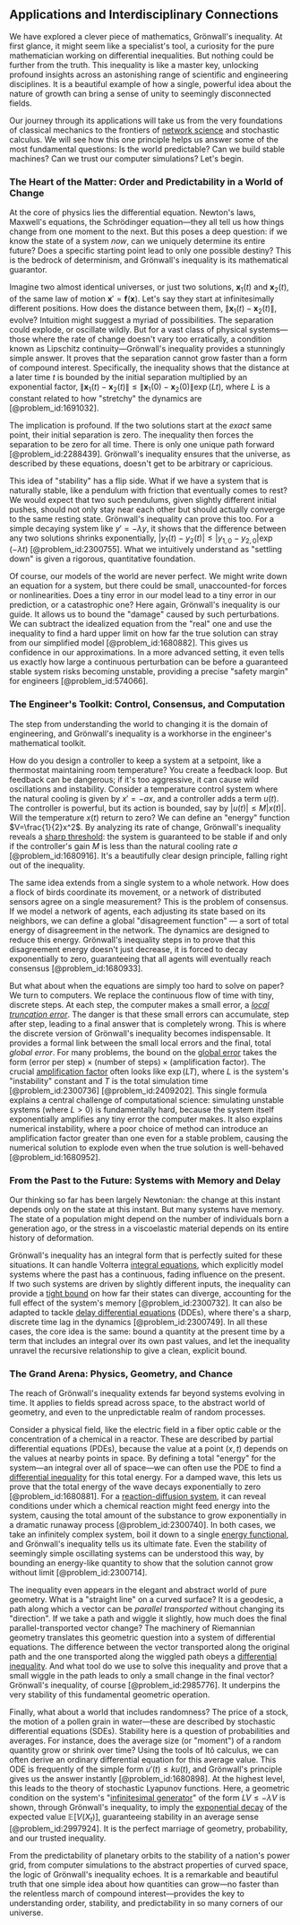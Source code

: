 ## Applications and Interdisciplinary Connections

We have explored a clever piece of mathematics, Grönwall's inequality. At first glance, it might seem like a specialist's tool, a curiosity for the pure mathematician working on differential inequalities. But nothing could be further from the truth. This inequality is like a master key, unlocking profound insights across an astonishing range of scientific and engineering disciplines. It is a beautiful example of how a single, powerful idea about the nature of growth can bring a sense of unity to seemingly disconnected fields.

Our journey through its applications will take us from the very foundations of classical mechanics to the frontiers of [network science](@article_id:139431) and stochastic calculus. We will see how this one principle helps us answer some of the most fundamental questions: Is the world predictable? Can we build stable machines? Can we trust our computer simulations? Let's begin.

### The Heart of the Matter: Order and Predictability in a World of Change

At the core of physics lies the differential equation. Newton's laws, Maxwell's equations, the Schrödinger equation—they all tell us how things change from one moment to the next. But this poses a deep question: if we know the state of a system *now*, can we uniquely determine its entire future? Does a specific starting point lead to only one possible destiny? This is the bedrock of determinism, and Grönwall's inequality is its mathematical guarantor.

Imagine two almost identical universes, or just two solutions, $\mathbf{x}_1(t)$ and $\mathbf{x}_2(t)$, of the same law of motion $\mathbf{x}' = \mathbf{f}(\mathbf{x})$. Let's say they start at infinitesimally different positions. How does the distance between them, $\|\mathbf{x}_1(t) - \mathbf{x}_2(t)\|$, evolve? Intuition might suggest a myriad of possibilities. The separation could explode, or oscillate wildly. But for a vast class of physical systems—those where the rate of change doesn't vary too erratically, a condition known as Lipschitz continuity—Grönwall's inequality provides a stunningly simple answer. It proves that the separation cannot grow faster than a form of compound interest. Specifically, the inequality shows that the distance at a later time $t$ is bounded by the initial separation multiplied by an exponential factor, $\|\mathbf{x}_1(t) - \mathbf{x}_2(t)\| \le \|\mathbf{x}_1(0) - \mathbf{x}_2(0)\| \exp(Lt)$, where $L$ is a constant related to how "stretchy" the dynamics are [@problem_id:1691032].

The implication is profound. If the two solutions start at the *exact* same point, their initial separation is zero. The inequality then forces the separation to be zero for all time. There is only one unique path forward [@problem_id:2288439]. Grönwall's inequality ensures that the universe, as described by these equations, doesn't get to be arbitrary or capricious.

This idea of "stability" has a flip side. What if we have a system that is naturally stable, like a pendulum with friction that eventually comes to rest? We would expect that two such pendulums, given slightly different initial pushes, should not only stay near each other but should actually converge to the same resting state. Grönwall's inequality can prove this too. For a simple decaying system like $y'=-\lambda y$, it shows that the difference between any two solutions shrinks exponentially, $|y_1(t) - y_2(t)| \le |y_{1,0} - y_{2,0}| \exp(-\lambda t)$ [@problem_id:2300755]. What we intuitively understand as "settling down" is given a rigorous, quantitative foundation.

Of course, our models of the world are never perfect. We might write down an equation for a system, but there could be small, unaccounted-for forces or nonlinearities. Does a tiny error in our model lead to a tiny error in our prediction, or a catastrophic one? Here again, Grönwall's inequality is our guide. It allows us to bound the "damage" caused by such perturbations. We can subtract the idealized equation from the "real" one and use the inequality to find a hard upper limit on how far the true solution can stray from our simplified model [@problem_id:1680882]. This gives us confidence in our approximations. In a more advanced setting, it even tells us exactly how large a continuous perturbation can be before a guaranteed stable system risks becoming unstable, providing a precise "safety margin" for engineers [@problem_id:574066].

### The Engineer's Toolkit: Control, Consensus, and Computation

The step from understanding the world to changing it is the domain of engineering, and Grönwall's inequality is a workhorse in the engineer's mathematical toolkit.

How do you design a controller to keep a system at a setpoint, like a thermostat maintaining room temperature? You create a feedback loop. But feedback can be dangerous; if it's too aggressive, it can cause wild oscillations and instability. Consider a temperature control system where the natural cooling is given by $x' = -ax$, and a controller adds a term $u(t)$. The controller is powerful, but its action is bounded, say by $|u(t)| \le M |x(t)|$. Will the temperature $x(t)$ return to zero? We can define an "energy" function $V=\frac{1}{2}x^2$. By analyzing its rate of change, Grönwall's inequality reveals a [sharp threshold](@article_id:260421): the system is guaranteed to be stable if and only if the controller's gain $M$ is less than the natural cooling rate $a$ [@problem_id:1680916]. It's a beautifully clear design principle, falling right out of the inequality.

The same idea extends from a single system to a whole network. How does a flock of birds coordinate its movement, or a network of distributed sensors agree on a single measurement? This is the problem of consensus. If we model a network of agents, each adjusting its state based on its neighbors, we can define a global "disagreement function" — a sort of total energy of disagreement in the network. The dynamics are designed to reduce this energy. Grönwall's inequality steps in to prove that this disagreement energy doesn't just decrease, it is forced to decay exponentially to zero, guaranteeing that all agents will eventually reach consensus [@problem_id:1680933].

But what about when the equations are simply too hard to solve on paper? We turn to computers. We replace the continuous flow of time with tiny, discrete steps. At each step, the computer makes a small error, a *[local truncation error](@article_id:147209)*. The danger is that these small errors can accumulate, step after step, leading to a final answer that is completely wrong. This is where the discrete version of Grönwall's inequality becomes indispensable. It provides a formal link between the small local errors and the final, total *global error*. For many problems, the bound on the [global error](@article_id:147380) takes the form $(\text{error per step}) \times (\text{number of steps}) \times (\text{amplification factor})$. The crucial [amplification factor](@article_id:143821) often looks like $\exp(LT)$, where $L$ is the system's "instability" constant and $T$ is the total simulation time [@problem_id:2300736] [@problem_id:2409202]. This single formula explains a central challenge of computational science: simulating unstable systems (where $L>0$) is fundamentally hard, because the system itself exponentially amplifies any tiny error the computer makes. It also explains numerical instability, where a poor choice of method can introduce an amplification factor greater than one even for a stable problem, causing the numerical solution to explode even when the true solution is well-behaved [@problem_id:1680952].

### From the Past to the Future: Systems with Memory and Delay

Our thinking so far has been largely Newtonian: the change at this instant depends only on the state at this instant. But many systems have memory. The state of a population might depend on the number of individuals born a generation ago, or the stress in a viscoelastic material depends on its entire history of deformation.

Grönwall's inequality has an integral form that is perfectly suited for these situations. It can handle Volterra [integral equations](@article_id:138149), which explicitly model systems where the past has a continuous, fading influence on the present. If two such systems are driven by slightly different inputs, the inequality can provide a [tight bound](@article_id:265241) on how far their states can diverge, accounting for the full effect of the system's memory [@problem_id:2300732]. It can also be adapted to tackle [delay differential equations](@article_id:178021) (DDEs), where there's a sharp, discrete time lag in the dynamics [@problem_id:2300749]. In all these cases, the core idea is the same: bound a quantity at the present time by a term that includes an integral over its own past values, and let the inequality unravel the recursive relationship to give a clean, explicit bound.

### The Grand Arena: Physics, Geometry, and Chance

The reach of Grönwall's inequality extends far beyond systems evolving in time. It applies to fields spread across space, to the abstract world of geometry, and even to the unpredictable realm of random processes.

Consider a physical field, like the electric field in a fiber optic cable or the concentration of a chemical in a reactor. These are described by partial differential equations (PDEs), because the value at a point $(x, t)$ depends on the values at nearby points in space. By defining a total "energy" for the system—an integral over all of space—we can often use the PDE to find a [differential inequality](@article_id:136958) for this total energy. For a damped wave, this lets us prove that the total energy of the wave decays exponentially to zero [@problem_id:1680881]. For a [reaction-diffusion system](@article_id:155480), it can reveal conditions under which a chemical reaction might feed energy into the system, causing the total amount of the substance to grow exponentially in a dramatic runaway process [@problem_id:2300740]. In both cases, we take an infinitely complex system, boil it down to a single [energy functional](@article_id:169817), and Grönwall's inequality tells us its ultimate fate. Even the stability of seemingly simple oscillating systems can be understood this way, by bounding an energy-like quantity to show that the solution cannot grow without limit [@problem_id:2300714].

The inequality even appears in the elegant and abstract world of pure geometry. What is a "straight line" on a curved surface? It is a geodesic, a path along which a vector can be *parallel transported* without changing its "direction". If we take a path and wiggle it slightly, how much does the final parallel-transported vector change? The machinery of Riemannian geometry translates this geometric question into a system of differential equations. The difference between the vector transported along the original path and the one transported along the wiggled path obeys a [differential inequality](@article_id:136958). And what tool do we use to solve this inequality and prove that a small wiggle in the path leads to only a small change in the final vector? Grönwall's inequality, of course [@problem_id:2985776]. It underpins the very stability of this fundamental geometric operation.

Finally, what about a world that includes randomness? The price of a stock, the motion of a pollen grain in water—these are described by stochastic differential equations (SDEs). Stability here is a question of probabilities and averages. For instance, does the average size (or "moment") of a random quantity grow or shrink over time? Using the tools of Itô calculus, we can often derive an ordinary differential equation for this average value. This ODE is frequently of the simple form $u'(t) \le k u(t)$, and Grönwall's principle gives us the answer instantly [@problem_id:1680898]. At the highest level, this leads to the theory of stochastic Lyapunov functions. Here, a geometric condition on the system's "[infinitesimal generator](@article_id:269930)" of the form $LV \le -\lambda V$ is shown, through Grönwall's inequality, to imply the [exponential decay](@article_id:136268) of the expected value $\mathbb{E}[V(X_t)]$, guaranteeing stability in an average sense [@problem_id:2997924]. It is the perfect marriage of geometry, probability, and our trusted inequality.

From the predictability of planetary orbits to the stability of a nation's power grid, from computer simulations to the abstract properties of curved space, the logic of Grönwall's inequality echoes. It is a remarkable and beautiful truth that one simple idea about how quantities can grow—no faster than the relentless march of compound interest—provides the key to understanding order, stability, and predictability in so many corners of our universe.